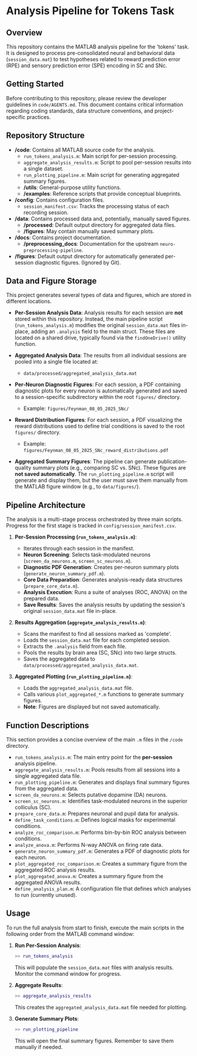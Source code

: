 # Analysis Pipeline for Tokens Task

## Overview

This repository contains the MATLAB analysis pipeline for the 'tokens' task. It is designed to process pre-consolidated neural and behavioral data (`session_data.mat`) to test hypotheses related to reward prediction error (RPE) and sensory prediction error (SPE) encoding in SC and SNc.

## Getting Started

Before contributing to this repository, please review the developer guidelines in `code/AGENTS.md`. This document contains critical information regarding coding standards, data structure conventions, and project-specific practices.

## Repository Structure

-   **/code**: Contains all MATLAB source code for the analysis.
    -   `run_tokens_analysis.m`: Main script for per-session processing.
    -   `aggregate_analysis_results.m`: Script to pool per-session results into a single dataset.
    -   `run_plotting_pipeline.m`: Main script for generating aggregated summary figures.
    -   **/utils**: General-purpose utility functions.
    -   **/examples**: Reference scripts that provide conceptual blueprints.
-   **/config**: Contains configuration files.
    -   `session_manifest.csv`: Tracks the processing status of each recording session.
-   **/data**: Contains processed data and, potentially, manually saved figures.
    -   **/processed**: Default output directory for aggregated data files.
    -   **/figures**: May contain manually saved summary plots.
-   **/docs**: Contains project documentation.
    -   **/preprocessing_docs**: Documentation for the upstream `neuro-preprocessing-pipeline`.
-   **/figures**: Default output directory for automatically generated per-session diagnostic figures. (Ignored by Git).

## Data and Figure Storage

This project generates several types of data and figures, which are stored in different locations.

-   **Per-Session Analysis Data**: Analysis results for each session are **not** stored within this repository. Instead, the main pipeline script (`run_tokens_analysis.m`) modifies the original `session_data.mat` files in-place, adding an `.analysis` field to the main struct. These files are located on a shared drive, typically found via the `findOneDrive()` utility function.

-   **Aggregated Analysis Data**: The results from all individual sessions are pooled into a single file located at:
    -   `data/processed/aggregated_analysis_data.mat`

-   **Per-Neuron Diagnostic Figures**: For each session, a PDF containing diagnostic plots for every neuron is automatically generated and saved to a session-specific subdirectory within the root `figures/` directory.
    -   Example: `figures/Feynman_08_05_2025_SNc/`

-   **Reward Distribution Figures**: For each session, a PDF visualizing the reward distributions used to define trial conditions is saved to the root `figures/` directory.
    -   Example: `figures/Feynman_08_05_2025_SNc_reward_distributions.pdf`

-   **Aggregated Summary Figures**: The pipeline can generate publication-quality summary plots (e.g., comparing SC vs. SNc). These figures are **not saved automatically**. The `run_plotting_pipeline.m` script will generate and display them, but the user must save them manually from the MATLAB figure window (e.g., to `data/figures/`).

## Pipeline Architecture

The analysis is a multi-stage process orchestrated by three main scripts. Progress for the first stage is tracked in `config/session_manifest.csv`.

1.  **Per-Session Processing (`run_tokens_analysis.m`)**:
    -   Iterates through each session in the manifest.
    -   **Neuron Screening**: Selects task-modulated neurons (`screen_da_neurons.m`, `screen_sc_neurons.m`).
    -   **Diagnostic PDF Generation**: Creates per-neuron summary plots (`generate_neuron_summary_pdf.m`).
    -   **Core Data Preparation**: Generates analysis-ready data structures (`prepare_core_data.m`).
    -   **Analysis Execution**: Runs a suite of analyses (ROC, ANOVA) on the prepared data.
    -   **Save Results**: Saves the analysis results by updating the session's original `session_data.mat` file in-place.

2.  **Results Aggregation (`aggregate_analysis_results.m`)**:
    -   Scans the manifest to find all sessions marked as 'complete'.
    -   Loads the `session_data.mat` file for each completed session.
    -   Extracts the `.analysis` field from each file.
    -   Pools the results by brain area (SC, SNc) into two large structs.
    -   Saves the aggregated data to `data/processed/aggregated_analysis_data.mat`.

3.  **Aggregated Plotting (`run_plotting_pipeline.m`)**:
    -   Loads the `aggregated_analysis_data.mat` file.
    -   Calls various `plot_aggregated_*.m` functions to generate summary figures.
    -   **Note**: Figures are displayed but not saved automatically.

## Function Descriptions

This section provides a concise overview of the main `.m` files in the `/code` directory.

*   `run_tokens_analysis.m`: The main entry point for the **per-session** analysis pipeline.
*   `aggregate_analysis_results.m`: Pools results from all sessions into a single aggregated data file.
*   `run_plotting_pipeline.m`: Generates and displays final summary figures from the aggregated data.
*   `screen_da_neurons.m`: Selects putative dopamine (DA) neurons.
*   `screen_sc_neurons.m`: Identifies task-modulated neurons in the superior colliculus (SC).
*   `prepare_core_data.m`: Prepares neuronal and pupil data for analysis.
*   `define_task_conditions.m`: Defines logical masks for experimental conditions.
*   `analyze_roc_comparison.m`: Performs bin-by-bin ROC analysis between conditions.
*   `analyze_anova.m`: Performs N-way ANOVA on firing rate data.
*   `generate_neuron_summary_pdf.m`: Generates a PDF of diagnostic plots for each neuron.
*   `plot_aggregated_roc_comparison.m`: Creates a summary figure from the aggregated ROC analysis results.
*   `plot_aggregated_anova.m`: Creates a summary figure from the aggregated ANOVA results.
*   `define_analysis_plan.m`: A configuration file that defines which analyses to run (currently unused).

## Usage

To run the full analysis from start to finish, execute the main scripts in the following order from the MATLAB command window:

1.  **Run Per-Session Analysis**:
    ```matlab
    >> run_tokens_analysis
    ```
    This will populate the `session_data.mat` files with analysis results. Monitor the command window for progress.

2.  **Aggregate Results**:
    ```matlab
    >> aggregate_analysis_results
    ```
    This creates the `aggregated_analysis_data.mat` file needed for plotting.

3.  **Generate Summary Plots**:
    ```matlab
    >> run_plotting_pipeline
    ```
    This will open the final summary figures. Remember to save them manually if needed.

